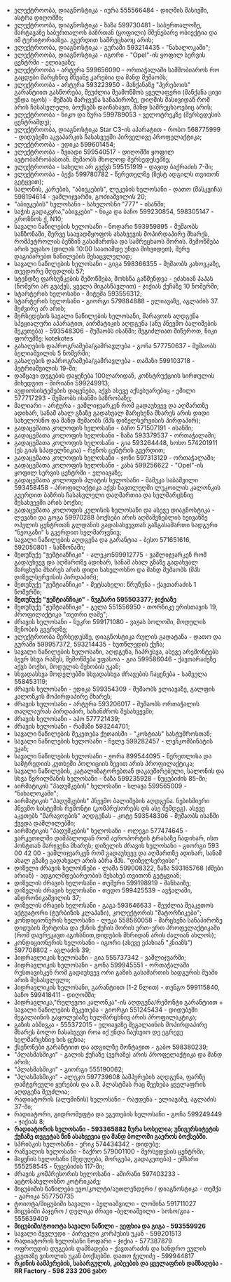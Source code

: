 - ელექტროობა, დიაგნოსტიკა - იურა 555566484 - დიღმის მასივში, ასტრა დიღომში;
- ელექტროობა, დიაგნოსტიკა - ზაზა 599730481 - საბურთალოზე, შარტავაზე საბურთალოს ბაზრთან (ყოფილი) მშენებარე ობიექტია და იმ ტერიტორიაზეა. გვერდით სამრეცხაოც არის;
- ელექტროობა, დიაგნოსტიკა - გურამი 593214435 - "ნახალოკაში";
- ელექტროობა, დიაგნოსტიკა - იგორი - "Opel"-ის ყოფილ სერვის ცენტრში - ელიავაზე;
- ელექტროობა - არტურა 599656090 - ორთაჭალაში სამშობიაროს რო გაცდები მარცხნივ მწვანე კარებია და მანდ მუშაობს;
- ელექტროობა - არტურა 593223950 - მანქანაზე "პერებოის" გარანტიით გასწორება, შეუძლია შეამოწმოს ყველაფერი (მანქანა ცივი უნდა იყოს) - მუშაბს მარჯვენა სანაპიროზე, დიღმის მასივიდან რომ არის ჩასასვლელი, ბოქსებს დაინახავთ, მანდ სამრეცხაოებიც არის;
- ელექტროობა - ნიკო და ზურა 599789053 - ველოტრეკზე (მერსედესის ცენტრამდე);
- ელექტროობა, დიაგნოსტიკა Star C3-ის აპარატით - რობო 568775999 - დიდუბეში აკვაპარკის ჩასახვევში პირველივე პროფელაქტიკა;
- ელექტროობა - ედიკა 599601454;
- ელექტროობა - ზვიადი 599540517 - დიღომში ყოფილ ავტობაზრობასთან. მუშაობს მხოლოდ მერსედესებზე;
- ელექტროობა - სახელი არ გვქვს 595151919 - დავიდ ბაქრაძის 7-ში;
- ელექტროობა - ბექა 599780782 - წერეთელზე (ზუსტ ადგილს თვითონ გეტყვით);
- სალონის, კარების, "აბივკების", ლუკების ხელოსანი - დათო (მასკვიჩა) 598194614 - ვაშლიჯვარში, გოძიაშვილის 20;
- "აბივკების" ხელოსანი - სახელოსნი "777" - ისანში;
- საჭის გადაკვრა,"აბივკები" - ნიკა და ბაჩო 599230854, 598305147 - გროზნოს ქ, N10; 
- სავალი ნაწილების ხელოსანი - ნოდარი 593959895 - მუშაობს სანზონაში, მერვე საავადმყოფოს ასახვევის მოპირდაპირე მხარეს, რომპეტროლის ბენზინ გასამართსა და სამრეცხაოს შორის. შემოწმება არის უფასო (დილას 10:00 საათამდე უნდა მიხვიდეთ), მერე დაგიბარებთ ნაწილების შესაცვლელად;
- სავალი ნაწილების ხელოსანი - გიგა 598366355 - მუშაობს კახოვკაზე, თევდორე მღვდლის 57;
- სტენდზე ფარსუნკების შემოწმება, მოხსნა გაწმენდვა - ეძახიან პაპას (ნომერი არ გვაქვს, ყველა მიგასწავლით) - ჯიქიას ქუჩაზე 10 ნომერში;
- სტარტერის ხელოსანი - მიტუშა 593556312;
- სტარტერის ხელოსანი - გიორგი 579884888 - ელიავაზე, აგლაძის 37. მეძვირე არ არის;
- მერსედესის სავალი ნაწილების ხელოსანი, შარავოის აღდგენა სპეციალური აპარატით, აირმატიკის აღდგენა (ანუ პნევმო ბალიშების შეკეთება) - 593548306 - მუშაობს ისანში; შეგიძლიათ მიწეროთ, ნიკი ფორუმზე: kotekotes
- გასაღების დაპროგრამება/გამრავლება - გოჩა 577750637 - მუშაობს ბელიაშვილის 5 ნომერში;
- გასაღების დაპროგრამება/გამრავლება - თამაზი 599103718 - პეტრიაშვილის 19-ში;
- დამცავი დუგების დაყენება 100ლარიდან, კონსტრუქციის სირთულის მიხედვით - მირიანი 599249913;
- აუდიოსისტემების დაყენება, აქვს ასევე აქსესუარებიც - ემილი 577717293 - მუშაობს ისანში ბაზრობაზე;
- მალიარი - არტურა - ვაშლიჯვარკენ რომ გადაუხვევ და აღმართზე ადიხარ, სანამ ახალ გზაზე გადახვალ მარცხენა მხარეს არის დიდი სახელოსნო და მანდ მუშაობს (შპს დიზელსერვისის პირდაპირ);
- გადაცემათა კოლოფის ხელოსანი - ბაჩო 571507191 - ისანში;
- გადაცემათა კოლოფის ხელოსანი - ზაზა 593379537 - ორთაჭალაში; 
- გადაცემათა კოლოფის ხელოსანი - გია 593264448, სოსო 574201911 (ეს გიას სპადელნიკია) - რენოს ცენტრის გვერდით;
- გადაცემათა კოლოფის ხელოსანი - ჯონი 597313129 - ორთაჭალაში;
- გადაცემათა კოლოფის ხელოსანი - კახა 599256622 - "Opel"-ის ყოფილ სერვის ცენტრში - ელიავაზე;
- გადაცემათა კოლოფის პლატის ხელოსანი - მამუკა საბაშვილი 593458458 - პროფილაქტიკა აქვს ნავთლუღში ლუკოილის კალონკის გვერდით ბაზრის ჩასასვლელი დაღმართია და ხელმარცხნივ შესახვევში არის ბოქსი;
- გადაცემათა კოლოფის კულისის ხელოსანი და ასევე დიაგნოსტიკა - ლევანი და გოგა 59970288 ბოქსები არის აღმაშენებლის ხეივანზე ოპელის ცენტრთან გლდანის გადასახვევთან გაზგასამართი სადგური "ნეოგაზი" ს გვერდით ხელმარჯვნივ;
- სავალი ნაწილების აღდგენა და გარანტია - ბესო 571651616, 592050801 - სანზონაში;
- მეთუნუქე "ჟეშტიანჩიკი" - ალეკო599912775 - ვაშლიჯვარკენ რომ გადაუხვევ და აღმართზე ადიხარ, სანამ ახალ გზაზე გადახვალ მარცხენა მხარეს არის დიდი სახელოსნო და მანდ მუშაობს (შპს დიზელსერვისის პირდაპირ);
- მეთუნუქე "ჟეშტიანჩიკი" - მეტსახელი: წრუწუნა - ქავთარაძის 1 ნომერში;
- **მეთუნუქე "ჟეშტიანჩიკი" - ნუგზარი 595503377; ჯიქიაზე**
- მეთუნუქე "ჟეშტიანჩიკი" - გელა 551556950 - თორნიკე ერისთავის 19, პროფილაქტიკა "თეთრი ღამე";
- ძრავის ხელოსანი - ნუკრი 599171080 - ვაჟას ბოლოში, მოდულის შენობის გვერდზე;
- ელექტროობა მერსედესზე, დიაგნოსტიკა რულის გადატანა - დათო და გურამი 599957372, 593214435 - ხუთწლედის ქუჩა;
- სავალი ნაწილების ხელოსანი, აღდგენა, ჩაპრესვა, ასევე არემონტებს ბევრ სხვა რამეს, შემოწმება უფასოა - გია 599586046 - ქავთარაძეზე აქვს ბოქსი, მოდულის შენობის უკან;
- სხვადასხვა მოდელებში სხვადასხვა ძრავების ჩაყენება - სამველა 558453119;
- ძრავის ხელოსანი - ედიკა 599354309 - მუშაობს ელიავაზე, გალფის კალონკის მოპირდაპირე მხარეს;
- ძრავის ხელოსანი - არტურა 593206017 - მუშაობს ორთაჭალის თაღლაურას პირდაპირ, სახანძროს შესახვევში;
- ძრავის ხელოსანი - აპო 577721439;
- ძრავის ხელოსანი - რამაზი 593244701;
- სავალი ნაწილების შეკეთება ქუთაისში - "კოსტიას" სასტუმროსთან;
- სავალი ნაწილების ხელოსანი - ჩელე 599282457 - ლეჩკომბინატის უკან;
- სავალი ნაწილების ხელოსანი - ჟორა 899544095 - წერეთლისა და სამტრედიის კუთხეში პოლიციის ზევით არის პროფილაქტიკა;
- სავალი ნაწილების, კატალიზატორებთან დაკავშირებული, სალონის და სხვა წვრილმანის ხელოსანი - ზაზა 599235928 - ნუცუბიძის 85-ში; 
- აირმატიკის "პადუშკების" ხელოსანი - სლავა 599565009 - "ნახალოკაში";
- აირმატიკის "პადუშკების" პნევმო ბალიშების აღდგენა. ნებისმიერი პნევმო სისტემის რემონტი (კომპრესორებს დს ასე შემდეგ). ასევე აკეთებს "შარავოების" აღდგენას - კოტე 593548306 - მუშაობს ისანში ქვედა დაშლილებში; 
- აირმატიკის "პადუშკების" ხელოსანი - ოლეგი 577474645 - ვარკეთილში დამპალოდან რომ აეროპორტის ტრასაზე ჩადიხარ, ისთ პონტთან მარჯვენა მხარეს;
დიზელის ძრავის ხელოსანი - გიორგი 593 00 42 00 - ვაშლიჯვარკენ რომ გადაუხვევ და აღმართზე ადიხარ, სანამ ახალ გზაზე გადახვალ არის აბრა შპს. "დიზელსერვისი";
- დიზელი ძრავის ხელოსნები - ლაშა 599008322, ზაზა 593165768 (ძმები არიან) - ადგილმდებარეობის შესახებ თვითონ გეტყვიან;
- დიზელის ძრავის ხელოსანი - თემური 599198919 - შანხაიზე;
- დიზელის ძრავის ხელოსანი - თედო 599425539 - ავჭალაში, ანდრონიკაშვილის 37;
- დიზელის ძრავის ხელოსანი - გაგა 593646633 - შეუძლია შეაკეთოს აქტუატორი (ტურბინის კლაპანი), კოლექტორის "მატორჩიკები"; 
- კონდიციონერის ხელოსანი - ლუკა 558560058 - მარცხენა სანაპიროზე დიდუბის მერტოსა და ქსნის ქუჩის შორის ერთ-ერთ პროფელაქტიკაში (რომ დაურეკავთ აგიხსნით,დიდუბის მხრიდან არის ძალიან ახლოს);
- კონდიციონერის ხელოსანი - იგორი (ასევე ეძახიან "კნიაზს") 597708802 - აგლაძის 39;
- ჰიდრავლიკის ხელოსანი - გია 555737342 - ვაშლიჯვარში;
- ჰიდრავლიკის ხელოსანი - გოჩა 599945551 - ორთაჭალაში რუსთავისკენ რომ გადაუხვევ ორი გაზის გასამართის სადგურის შუაში არის შესასვლელი;
- ჰიდრავლიკის ხელოსანი, გარანტიით (1-2 წლით) - თენგო 599115840, ბაჩო 599418411 - დიღომში;
- ჰიდრავლიკა,"რულევოი კალონკა"-ის აღდგენა/რემონტი გარანტიით + სავალი ნაწილების შეკეთება - გიორგი 551245434 - დიდუბეში მეგალაინის გაყოლებაზე ხელმარცხნივ არის პროფილაკტიკა;
- გაზის აბშივკა - 555372015 - ელიავაზე მეგალაინის მოპირდაპირე მხარეს ბოლო ჩასახვევი როა იქ უნდა ჩაუხვიო დე ეგრევე ხელმარცხნივ ხის ცეხია;
- ქსენონები გარანტიით და ადგილზე მონტაჟით - გაბო 598380239;
- "პლასმასშიკი" - გალის ქუჩაზე (ვერაზე) არის პროფელაქტიკა და მანდ არის;
- "პლასმასშიკი" - გიორგი 555190062;
- "პლასმასშიკი" - ალეკო 597739608 ბამპერების აღდგენა, ფარზე დამტვრეული ყურების და ა.შ. პლასტმას რაც შეეხება ყველაფრის აღდგენა შეუძლია;
- რადიატორის (ალუმინის) ხელოსანი - რაჟდენა - ელიავაზე, აგლაძის 37-ში;
- რადიატორი, გიდრომუფტა და ეგეთების ხელოსანი - გოჩა 599249449 - ჯიქიას 8;
- **რადიატორის ხელოსანი - 593365882 ზურა სოსელია; უნივერსიტეტის ქუჩაზე თეგეტას წინ ასახვევია და მანდ ბოლოში გაეროს ბოქსებში.**
- სპრისკის ხელოსანი - ერიკ 574434342 - დიდუბე;
- რაზვალის ხელოსანი - ზაქრო 579001100 - მერსედესის ცენტრში;
- მაყუჩის ხელოსანი (შედუღება, მორგება, გადაკეთება) - ემზარი 555258545 - ნუცუბიძის 117-ში;
- ძრავის კომპრესორის ხელოსანი - ამირანი 597403233 - აცტოსახელოსნო კოტრიკაძე;
- მიცუბიშის ნაწილები ევო/კოლტი/აუთლენდერი / დიაგნოსტიკა - თემქა - გარიკა 557750735 
- ტოიოტა/მიცუბიში სავალი - ბელიაშვილი - ლომინა 591711027
- მიცუბიში პაჯერო / დელიკა ძრავი -ბელიაშვილი - სოსო/გია - 555639409
- **მიცუბიში/ტოიოტა სავალი ნაწილი - ვეფხია და გიგა - 593559926**
- სავალი მევლუდი - პირველი კორპუსის უკან - 599201513
- რადიატორის ხელოსანი ნოდარი - ჯიქია - 577387879
- ოფროუდის დუგების დამზადება - ქავთარაძის და სანდრო ეულის კვეთაზე ვისოლის უკან ბოქსებში. დათო ჭელიძე - 599944817
- **რკინის ბამპერების, საბარგულის, კიბეების და ყველაფრის დამზადება - RR Factory - 598 233 206‬ ვახო**
